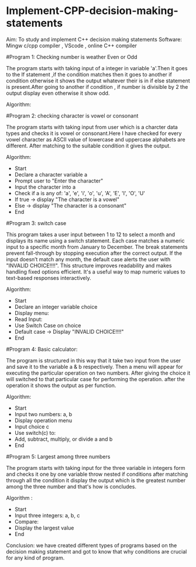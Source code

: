 # Implement-CPP-decision-making-statements
Aim:
To study and implement C++ decision making statements
Software:
Mingw c/cpp compiler , VScode , online C++ compiler

#Program 1:
Checking number is weather Even or Odd

The program starts with taking input of a integer in variable 'a'.Then it goes to the If statement ,if the condition matches then it goes to another if condition otherwise it shows the output whatever their is in if else statement is present.After going to another  if condition , if number is divisible by 2 the output display even otherwise it show odd.

Algorithm:


 #Program 2:
 checking character is vowel or consonant 

 The program starts with taking input from user which is a charcter data types and checks it is vowel or consonant.Here I have checked for every vowel character as ASCII value of lowercase and uppercase alphabets are different. After matching to the suitable condition it gives the output.

 Algorithm:
 - Start
- Declare a character variable a
- Prompt user to "Enter the character"
- Input the character into a
- Check if a is any of: 'a', 'e', 'i', 'o', 'u', 'A', 'E', 'I', 'O', 'U'
- If true → display "The character is a vowel"
- Else → display "The character is a consonant"
- End


 #Program 3:
 switch case

This program takes a user input between 1 to 12 to select a month and displays its name using a switch statement. Each case matches a numeric input to a specific month from January to December. The break statements prevent fall-through by stopping execution after the correct output. If the input doesn’t match any month, the default case alerts the user with "INVALID CHOICE!!!!". This structure improves readability and makes handling fixed options efficient. It's a useful way to map numeric values to text-based responses interactively.

Algorithm:
- Start
- Declare an integer variable choice
- Display menu:
- Read Input:
- Use Switch Case on choice
- Default case → Display "INVALID CHOICE!!!!"
- End

#Program 4:
Basic calculator:

The program is structured in this way that it take two input from the user and save it to the variable a & b respectively. Then a menu will appear for executing the particular operation on two numbers. After giving the choice it will switched to that particular case for performing the operation. after the operation it shows the output as per function.

Algorithm:
- Start
- Input two numbers: a, b
- Display operation menu
- Input choice c
- Use switch(c) to:
- Add, subtract, multiply, or divide a and b
- End


#Program 5:
Largest among three numbers


The program starts with taking input for the three variable in integers form and checks it one by one variable throw nested if conditions after matching through all the condition it display the output which is the greatest number among the three number and that's how is concludes.

Algorithm :
- Start
- Input three integers: a, b, c
- Compare:
- Display the largest value
- End


Conclusion:
we have created different types of programs based on the decision making statement and got to know that why conditions are crucial for any kind of program.



 
